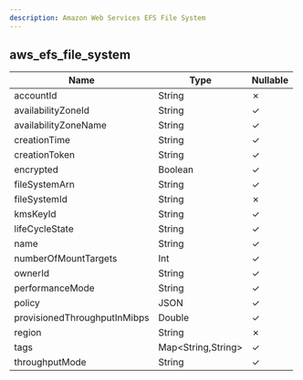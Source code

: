 ```yaml
---
description: Amazon Web Services EFS File System
---
```

aws_efs_file_system
-------------------

| **Name**                     | **Type**           | **Nullable** |
| ---------------------------- | ------------------ | ------------ |
| accountId                    | String             | &cross;      |
| availabilityZoneId           | String             | &check;      |
| availabilityZoneName         | String             | &check;      |
| creationTime                 | String             | &check;      |
| creationToken                | String             | &check;      |
| encrypted                    | Boolean            | &check;      |
| fileSystemArn                | String             | &check;      |
| fileSystemId                 | String             | &cross;      |
| kmsKeyId                     | String             | &check;      |
| lifeCycleState               | String             | &check;      |
| name                         | String             | &check;      |
| numberOfMountTargets         | Int                | &check;      |
| ownerId                      | String             | &check;      |
| performanceMode              | String             | &check;      |
| policy                       | JSON               | &check;      |
| provisionedThroughputInMibps | Double             | &check;      |
| region                       | String             | &cross;      |
| tags                         | Map<String,String> | &check;      |
| throughputMode               | String             | &check;      |
